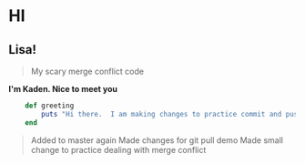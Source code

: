 # HI

## Lisa!

>My scary merge conflict code

**I'm Kaden. Nice to meet you**

```ruby
	def greeting
		puts "Hi there.  I am making changes to practice commit and push"
	end
```

> Added to master again
> Made changes for git pull demo
> Made small change to practice dealing with merge conflict
